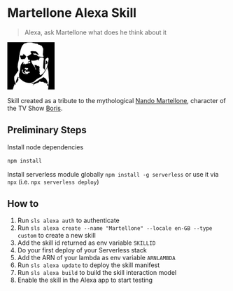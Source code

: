 # Martellone Alexa Skill

> Alexa, ask Martellone what does he think about it

![image](./icons/martellone-icon-small.png)

Skill created as a tribute to the mythological [Nando Martellone](https://www.youtube.com/watch?v=l0kKxkulOiI), character of the TV Show [Boris](<https://en.wikipedia.org/wiki/Boris_(TV_series)>).

## Preliminary Steps

Install node dependencies

```sh
npm install
```

Install serverless module globally `npm install -g serverless` or use it via `npx` (i.e. `npx serverless deploy`)

## How to

1. Run `sls alexa auth` to authenticate
2. Run `sls alexa create --name "Martellone" --locale en-GB --type custom` to create a new skill
3. Add the skill id returned as env variable `SKILLID`
4. Do your first deploy of your Serverless stack
5. Add the ARN of your lambda as env variable `ARNLAMBDA`
6. Run `sls alexa update` to deploy the skill manifest
7. Run `sls alexa build` to build the skill interaction model
8. Enable the skill in the Alexa app to start testing
